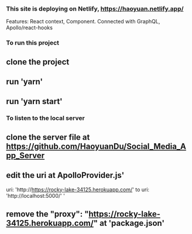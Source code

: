 

### This site is deploying on Netlify, https://haoyuan.netlify.app/
Features:
  React context, Component.
  Connected with GraphQL, Apollo/react-hooks

### To run this project 
## clone the project
## run 'yarn'
## run 'yarn start'

### To listen to the local server
## clone the server file at https://github.com/HaoyuanDu/Social_Media_App_Server

## edit the uri at ApolloProvider.js'
  uri: 'http://https://rocky-lake-34125.herokuapp.com/' 
  to 
  uri: 'http://localhost:5000/'
  '
## remove the  "proxy": "https://rocky-lake-34125.herokuapp.com/" at 'package.json'
